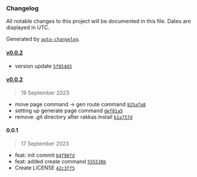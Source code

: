 ### Changelog

All notable changes to this project will be documented in this file. Dates are displayed in UTC.

Generated by [`auto-changelog`](https://github.com/CookPete/auto-changelog).

#### [v0.0.2](https://github.com/tigawanna/bonita/compare/v0.0.2...v0.0.2)

- version update [`5f854d3`](https://github.com/tigawanna/bonita/commit/5f854d36b5cf15c536a61232750c2eea8c2a8719)

#### [v0.0.2](https://github.com/tigawanna/bonita/compare/0.0.1...v0.0.2)

> 19 September 2023

- move page command  -&gt; gen route command [`925afa8`](https://github.com/tigawanna/bonita/commit/925afa82ffd523a7b2119d6cab1994ab96cd49ee)
- setting up generate page command [`def81a5`](https://github.com/tigawanna/bonita/commit/def81a5c652ae824ea1aa6c1c1eb39c888b2e8b0)
- remove .git directory after rakkas install [`b1a757d`](https://github.com/tigawanna/bonita/commit/b1a757db0f3b69ce34010259a8a974dd7439aaa1)

#### 0.0.1

> 17 September 2023

- feat: init commit [`b4f98fd`](https://github.com/tigawanna/bonita/commit/b4f98fd1e7eb9243ac6403086b7ee4ef21b11b0f)
- feat: added create command [`555530b`](https://github.com/tigawanna/bonita/commit/555530b2be61458494b92971c593308071331177)
- Create LICENSE [`42c3ff5`](https://github.com/tigawanna/bonita/commit/42c3ff56a66ecc3c60f617431e3419a7324115f2)
